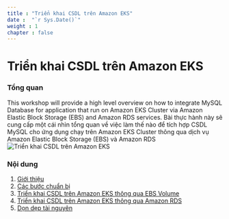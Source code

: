 ```yaml
---
title : "Triển khai CSDL trên Amazon EKS"
date :  "`r Sys.Date()`" 
weight : 1 
chapter : false
---
```

# Triển khai CSDL trên Amazon EKS

### Tổng quan

This workshop will provide a high level overview on how to integrate MySQL Database for application that run on Amazon EKS Cluster via Amazon Elastic Block Storage (EBS) and Amazon RDS services.
Bài thực hành này sẽ cung cấp một cái nhìn tổng quan về việc làm thế nào để tích hợp CSDL MySQL cho ứng dụng chạy trên Amazon EKS Cluster thông qua dịch vụ Amazon Elastic Block Storage (EBS) và Amazon RDS
![Triển khai CSDL trên Amazon EKS](../images/eksebsmysqlrds.png?pc=60pt)

### Nội dung

1. [Giới thiệu](1-introduce/)
2. [Các bước chuẩn bị](2-prerequiste/)
3. [Triển khai CSDL trên Amazon EKS thông qua EBS Volume](3-eksdbwithebs/)
4. [Triển khai CSDL trên Amazon EKS thông qua Amazon RDS](4-eksdbwithrds/)
5. [Dọn dẹp tài nguyên](5-cleanup/)